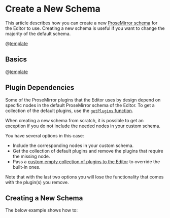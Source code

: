 
# Create a New Schema

This article describes how you can create a new [ProseMirror schema](slug:editor-prosemirror-schema-overview) for the Editor to use. Creating a new schema is useful if you want to change the majority of the default schema.

@[template](/_contentTemplates/editor/general.md#prosemirror-schema-prerequisites)

## Basics

@[template](/_contentTemplates/editor/general.md#prosemirror-schema-general-info)

## Plugin Dependencies

Some of the ProseMirror plugins that the Editor uses by design depend on specific nodes in the default ProseMirror schema of the Editor. To get a collection of the default plugins, use the [`getPlugins` function](slug:editor-prosemirror-plugins#adding-a-custom-plugin).

When creating a new schema from scratch, it is possible to get an exception if you do not include the needed nodes in your custom schema.

You have several options in this case:

* Include the corresponding nodes in your custom schema.
* Get the collection of default plugins and remove the plugins that require the missing node.
* Pass a [custom empty collection of plugins to the Editor](slug:editor-prosemirror-plugins) to override the built-in ones.

Note that with the last two options you will lose the functionality that comes with the plugin(s) you remove.

## Creating a New Schema

The below example shows how to:

* Create a new instance of the `Schema` object and include several nodes and marks in it. The new schema supports only a couple of HTML elements such as `<p>`, `<ul>`, `<ol>` and `<a>`.
* Remove a plugin that requires a node which is not part of your schema. The new Schema in this example does not include `<ol>` or `<ul>` elements, so we are removing the plugin that requires these nodes.
* Return the updated schema, so the Editor can use it.

>caption Create New ProseMirror Schema

````RAZOR
@using Telerik.Blazor.Components.Editor
@* Avoid ambiguous reference with SVG icons *@
@using EditorNS = Telerik.Blazor.Components.Editor;

<TelerikEditor @bind-Value="@EditorValue"
               Schema="schemaProvider"
               Plugins="pluginsProvider"
               Tools="@EditorTools"
               Width="650px"
               Height="400px">
</TelerikEditor>

@code {
    private string EditorValue { get; set; } = string.Empty;

    protected override Task OnInitializedAsync()
    {
        EditorValue = @"
        <p>This Telerik Blazor Editor uses a ProseMirror Schema that supports only several nodes and marks - Paragraph, Hyperlinks, Bold text, Emphasized text, Underlined text.</p>

        <p>The new Schema does not include &lt;ol&gt or &lt;ul&gt elements, so we are removing the plugin that requires these nodes.</p>

        <p> Try editing the HTML to inserted non-supported tags such as &lt;ol&gt, &lt;h1&gt; or &lt;img&gt; - see how it is stripped and converted to &lt;p&gt;.";

        return base.OnInitializedAsync();
    }

    private List<IEditorTool> EditorTools { get; set; }

    protected override void OnInitialized()
    {
        EditorTools = new List<IEditorTool>();

        EditorButtonGroup firstGroup = new EditorButtonGroup(
            new EditorNS.Bold(),
            new EditorNS.Italic(),
            new EditorNS.Underline()
        );
        EditorTools.Add(firstGroup);

        EditorTools.Add(new CreateLink());

        EditorTools.Add(new ViewHtml());

        base.OnInitialized();
    }
}

@* Move JavaScript code to a separate JS file in production *@
<script suppress-error="BL9992">
    window.pluginsProvider = (args) => {
        const defaultSchema = args.getSchema();

        var plugins = args.getPlugins(defaultSchema);

        plugins.shift();

        console.log(plugins);

        return plugins;
    }

    var getAttributes = (dom) => {
        const result = {};
        const attributes = dom.attributes;
        let attr;

        for (let i = 0; i < attributes.length; i++) {
            attr = attributes[i];
            result[attr.name] = attr.value;
        }

        return result;
    };

    var commonAttributes = () => {
        return {
            style: { default: null },
            class: { default: null },
            id: { default: null },
        };
    };

    var hasAttrs = (
        attrs,
        exclude
    ) => {
        for (const attr in attrs) {
            if (attr && attrs[attr] !== null && attr !== exclude) {
                return true;
            }
        }
        return false;
    };

    var getAttrs = (
        attrs,
        exclude
    ) => {
        const result = {};
        for (const attr in attrs) {
            if (attr && attrs[attr] !== null && attr !== exclude) {
                result[attr] = attrs[attr];
            }
        }
        return result;
    };

    var tagMark = (tag) => {
        // https://prosemirror.net/docs/ref/#model.MarkSpec
        return {
            [tag]: {
                name: tag,
                inclusive: true,
                parseDOM: [{ tag: tag }],
                toDOM: () => [tag, hole],
            },
        };
    };

    var hole = 0;

    window.schemaProvider = (args) => {
        const nodes = {
            // The top level document node.
            doc: {
                content: "block+",
            },

            paragraph: {
                content: "inline*",
                group: "block",
                attrs: {
                    ...commonAttributes(),
                },
                parseDOM: [
                    {
                        tag: "p",
                        getAttrs: getAttributes,
                    },
                ],
                toDOM: (node) =>
                    hasAttrs(node.attrs) ? ["p", getAttrs(node.attrs), hole] : ["p", hole],
            },

            // The text node.
            text: {
                inline: true,
                group: "inline",
            },

            // default ProseMirror table nodes
            ...args.ProseMirror.tableNodes({
                tableGroup: "block",
                cellContent: "block+",
                cellAttributes: {},
            }),
        };

        const marks = {
            link: {
                attrs: {
                    ...commonAttributes(),
                    href: { default: null },
                    target: { default: null },
                    title: { default: null },
                },
                inclusive: false,
                parseDOM: [{ tag: "a", getAttrs: getAttributes }],
                toDOM(node) {
                    return ["a", getAttrs(node.attrs), hole];
                },
            },

            ...tagMark("strong"),
            ...tagMark("b"),
            ...tagMark("em"),
            ...tagMark("i"),
            ...tagMark("u")
        };

        const mySchema = new args.ProseMirror.Schema({ nodes, marks });

        return mySchema;
    }
</script>
````

## See Also

* [Live Demo: Editor - ProseMirror Schema](https://demos.telerik.com/blazor-ui/editor/prosemirror-schema)
* [Modify the Default Schema](slug:editor-modify-default-schema)

<!-- # Common Scenarios

List here the KB articles created as part of https://github.com/telerik/blazor/issues/9608

Similar to how this is handled in the Grid State article - https://docs.telerik.com/blazor-ui/components/grid/state#examples
-->